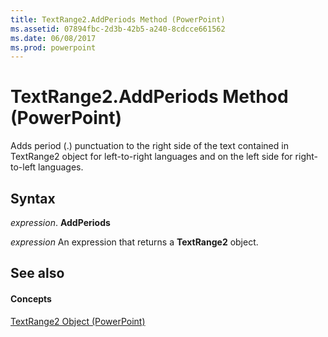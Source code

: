 ```yaml
---
title: TextRange2.AddPeriods Method (PowerPoint)
ms.assetid: 07894fbc-2d3b-42b5-a240-8cdcce661562
ms.date: 06/08/2017
ms.prod: powerpoint
---
```



# TextRange2.AddPeriods Method (PowerPoint)

Adds period (.) punctuation to the right side of the text contained in TextRange2 object for left-to-right languages and on the left side for right-to-left languages.


## Syntax

 _expression_. **AddPeriods**

 _expression_ An expression that returns a **TextRange2** object.


## See also


#### Concepts


[TextRange2 Object (PowerPoint)](textrange2-object-powerpoint.md)


